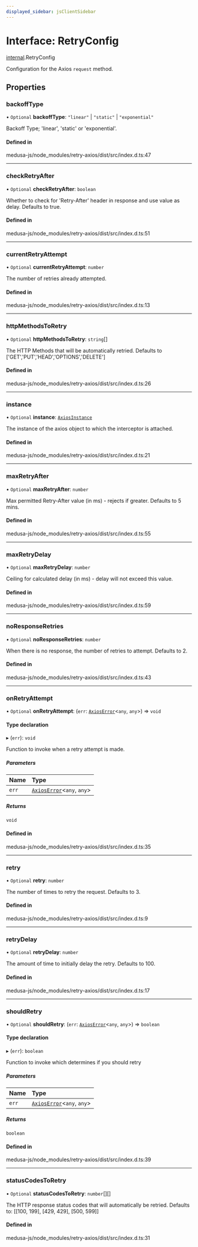 ```yaml
---
displayed_sidebar: jsClientSidebar
---
```


# Interface: RetryConfig

[internal](../modules/internal.md).RetryConfig

Configuration for the Axios `request` method.

## Properties

### backoffType

• `Optional` **backoffType**: ``"linear"`` \| ``"static"`` \| ``"exponential"``

Backoff Type; 'linear', 'static' or 'exponential'.

#### Defined in

medusa-js/node_modules/retry-axios/dist/src/index.d.ts:47

___

### checkRetryAfter

• `Optional` **checkRetryAfter**: `boolean`

Whether to check for 'Retry-After' header in response and use value as delay. Defaults to true.

#### Defined in

medusa-js/node_modules/retry-axios/dist/src/index.d.ts:51

___

### currentRetryAttempt

• `Optional` **currentRetryAttempt**: `number`

The number of retries already attempted.

#### Defined in

medusa-js/node_modules/retry-axios/dist/src/index.d.ts:13

___

### httpMethodsToRetry

• `Optional` **httpMethodsToRetry**: `string`[]

The HTTP Methods that will be automatically retried.
Defaults to ['GET','PUT','HEAD','OPTIONS','DELETE']

#### Defined in

medusa-js/node_modules/retry-axios/dist/src/index.d.ts:26

___

### instance

• `Optional` **instance**: [`AxiosInstance`](internal.AxiosInstance.md)

The instance of the axios object to which the interceptor is attached.

#### Defined in

medusa-js/node_modules/retry-axios/dist/src/index.d.ts:21

___

### maxRetryAfter

• `Optional` **maxRetryAfter**: `number`

Max permitted Retry-After value (in ms) - rejects if greater. Defaults to 5 mins.

#### Defined in

medusa-js/node_modules/retry-axios/dist/src/index.d.ts:55

___

### maxRetryDelay

• `Optional` **maxRetryDelay**: `number`

Ceiling for calculated delay (in ms) - delay will not exceed this value.

#### Defined in

medusa-js/node_modules/retry-axios/dist/src/index.d.ts:59

___

### noResponseRetries

• `Optional` **noResponseRetries**: `number`

When there is no response, the number of retries to attempt. Defaults to 2.

#### Defined in

medusa-js/node_modules/retry-axios/dist/src/index.d.ts:43

___

### onRetryAttempt

• `Optional` **onRetryAttempt**: (`err`: [`AxiosError`](internal.AxiosError.md)<`any`, `any`\>) => `void`

#### Type declaration

▸ (`err`): `void`

Function to invoke when a retry attempt is made.

##### Parameters

| Name | Type |
| :------ | :------ |
| `err` | [`AxiosError`](internal.AxiosError.md)<`any`, `any`\> |

##### Returns

`void`

#### Defined in

medusa-js/node_modules/retry-axios/dist/src/index.d.ts:35

___

### retry

• `Optional` **retry**: `number`

The number of times to retry the request.  Defaults to 3.

#### Defined in

medusa-js/node_modules/retry-axios/dist/src/index.d.ts:9

___

### retryDelay

• `Optional` **retryDelay**: `number`

The amount of time to initially delay the retry.  Defaults to 100.

#### Defined in

medusa-js/node_modules/retry-axios/dist/src/index.d.ts:17

___

### shouldRetry

• `Optional` **shouldRetry**: (`err`: [`AxiosError`](internal.AxiosError.md)<`any`, `any`\>) => `boolean`

#### Type declaration

▸ (`err`): `boolean`

Function to invoke which determines if you should retry

##### Parameters

| Name | Type |
| :------ | :------ |
| `err` | [`AxiosError`](internal.AxiosError.md)<`any`, `any`\> |

##### Returns

`boolean`

#### Defined in

medusa-js/node_modules/retry-axios/dist/src/index.d.ts:39

___

### statusCodesToRetry

• `Optional` **statusCodesToRetry**: `number`[][]

The HTTP response status codes that will automatically be retried.
Defaults to: [[100, 199], [429, 429], [500, 599]]

#### Defined in

medusa-js/node_modules/retry-axios/dist/src/index.d.ts:31
